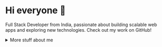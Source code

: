 # Hi everyone :wave:

Full Stack Developer from India, passionate about building scalable web apps and exploring new technologies. Check out my work on GitHub!


<details>
<summary>
  More stuff about me
</summary>

## Quick overview


#### GitHub stats 
<a href="https://github.com/anuraghazra/github-readme-stats"> <img align="center" src="https://github-readme-stats.anuraghazra1.vercel.app/api?username=schnrj&show_icons=true&line_height=27&include_all_commits=true&count_private=true" alt="Sachin Raj's GitHub stats" /> </a>


### What I do

I’m currently working on projects using the MERN stack and improving my skills in Data Structures and Algorithms (DSA). I’m passionate about Open Source and looking forward to contributing to meaningful projects. I enjoy building web apps and solving problems through coding.

## My Skills 📜

### Web Technologies
- JavaScript
- Node.js
- Express.js
- React
- HTML, CSS
- MongoDB
- MySQL

### Application Development
- C++ (Proficient)
- Python (Proficient)

### Machine Learning
- TensorFlow
- NumPy
- Pandas


### Languages 🌐

| Language      | Proficiency |
| ------------- | ----------- |
| English       | C2          |
| Hindi         | C2          |

## What I'm Currently Learning 📚

- Exploring more in development and working on building something great
- Diving into Deep Learning
- Experimenting with JavaScript

## You Can Connect With Me At 📬

| Platform  | Link                                             |
| --------- | ------------------------------------------------ |
| LeetCode  | [My LeetCode Profile](https://leetcode.com/u/Sachin___Raj/) |
| LinkedIn  | [My LinkedIn Profile](https://www.linkedin.com/in/sachin-raj-202a55256/) |
| GitHub    | [My GitHub Profile](https://github.com/schnrj) |
| Portfolio | [My Portfolio](https://sachin-raj-portfolio-lxf7.vercel.app/) |

